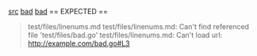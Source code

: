 [src](src.go#L5)
[bad](bad.go#L3)
[bad](http://example.com/bad.go#L3)
== EXPECTED ==
> test/files/linenums.md
test/files/linenums.md: Can't find referenced file 'test/files/bad.go'
test/files/linenums.md: Can't load url: http://example.com/bad.go#L3
